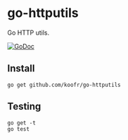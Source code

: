 go-httputils
=============

Go HTTP utils.

[![GoDoc](https://godoc.org/github.com/koofr/go-httputils?status.png)](https://godoc.org/github.com/koofr/go-httputils)

## Install

    go get github.com/koofr/go-httputils

## Testing

    go get -t
    go test
